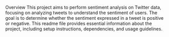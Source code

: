 Overview
This project aims to perform sentiment analysis on Twitter data, focusing on analyzing tweets to understand the sentiment of users. The goal is to determine whether the sentiment expressed in a tweet is positive or negative. This readme file provides essential information about the project, including setup instructions, dependencies, and usage guidelines.
